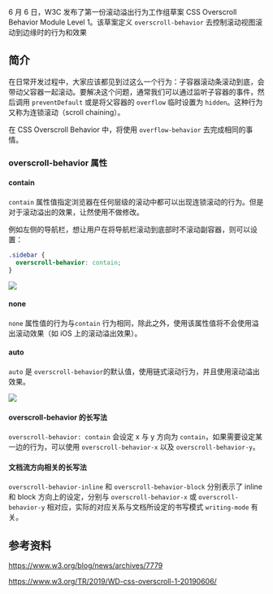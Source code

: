 6 月 6 日，W3C 发布了第一份滚动溢出行为工作组草案 CSS Overscroll Behavior Module Level 1。该草案定义 `overscroll-behavior` 去控制滚动视图滚动到边缘时的行为和效果

## 简介

在日常开发过程中，大家应该都见到过这么一个行为：子容器滚动条滚动到底，会带动父容器一起滚动。要解决这个问题，通常我们可以通过监听子容器的事件，然后调用 `preventDefault` 或是将父容器的 `overflow` 临时设置为 `hidden`。这种行为又称为连锁滚动（scroll chaining）。

在 CSS Overscroll Behavior 中，将使用 `overflow-behavior` 去完成相同的事情。

### overscroll-behavior 属性

#### contain

`contain` 属性值指定浏览器在任何层级的滚动中都可以出现连锁滚动的行为。但是对于滚动溢出的效果，让然使用不做修改。

例如左侧的导航栏，想让用户在将导航栏滚动到底部时不滚动副容器，则可以设置：

```css
.sidebar {
  overscroll-behavior: contain;
}
```

![](https://p5.ssl.qhimg.com/t01eb12b128cb3a8290.gif)

#### none

`none` 属性值的行为与`contain` 行为相同，除此之外，使用该属性值将不会使用溢出滚动效果（如 iOS 上的滚动溢出效果）。

#### auto

`auto` 是 `overscroll-behavior`的默认值，使用链式滚动行为，并且使用滚动溢出效果。

![](https://p4.ssl.qhimg.com/t01932c46014b308b99.gif)

#### overscroll-behavior 的长写法

`overscroll-behavior: contain` 会设定 x 与 y 方向为 `contain`，如果需要设定某一边的行为，可以使用 `overscroll-behavior-x` 以及 `overscroll-behavior-y`。

#### 文档流方向相关的长写法

`overscroll-behavior-inline` 和 `overscroll-behavior-block` 分别表示了 inline 和 block 方向上的设定，分别与 `overscroll-behavior-x` 或 `overscroll-behavior-y` 相对应，实际的对应关系与文档所设定的书写模式 `writing-mode` 有关。

## 参考资料

https://www.w3.org/blog/news/archives/7779

https://www.w3.org/TR/2019/WD-css-overscroll-1-20190606/